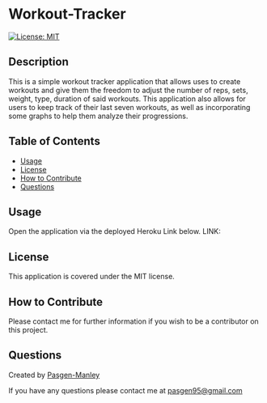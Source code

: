 # Workout-Tracker
[![License: MIT](https://img.shields.io/badge/License-MIT-yellow.svg)](https://opensource.org/licenses/MIT)

## Description
This is a simple workout tracker application that allows uses to create workouts and give them the freedom to adjust the number of reps, sets, weight, type, duration of said workouts. This application also allows for users to keep track of their last seven workouts, as well as incorporating some graphs to help them analyze their progressions. 

## Table of Contents
  * [Usage](#usage)
  * [License](#license)
  * [How to Contribute](#how-to-contribute)
  * [Questions](#questions)

## Usage
Open the application via the deployed Heroku Link below.
LINK: 

## License
This application is covered under the MIT license.

## How to Contribute
Please contact me for further information if you wish to be a contributor on this project.

## Questions
Created by [Pasgen-Manley](https://github.com/Pasgen-Manley)

If you have any questions please contact me at [pasgen95@gmail.com](pasgen95@gmail.com)